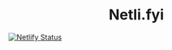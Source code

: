 
<h1 align="center">
 Netli.fyi
</h1>

[![Netlify Status](https://api.netlify.com/api/v1/badges/3be4fa23-6230-4328-8fb6-334f336dae49/deploy-status)](https://app.netlify.com/sites/netlifyi/deploys)
